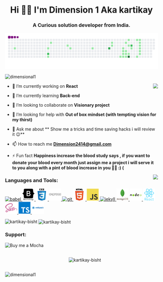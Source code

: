 <h1 align="center">Hi 🙋‍♂️ I'm Dimension 1 Aka kartikay</h1>
<h3 align="center">A Curious solution developer from India.</h3>


  ![snake gif](https://github.com/dimensional1/dimensional1/blob/output/github-contribution-grid-snake.gif)

<div>
<p align="left"> <img src="https://komarev.com/ghpvc/?username=dimension1&label=Profile%20views&color=0e75b6&style=flat" alt="dimensional1" /> </p>
  <div/>
<img align="right" src="	https://static.wikia.nocookie.net/kungfupanda/imag…ogway-white.png/revision/latest?cb=20160326153345">
<!-- <div><p align="left"> <a href="https://github.com/ryo-ma/github-profile-trophy"><img src="https://github-profile-trophy.vercel.app/?username=dimensional1" alt="dimensional1" /></a> </p></div> -->

- 🔭 I’m currently working on **React**

- 🌱 I’m currently learning **Back-end**

- 👯 I’m looking to collaborate on **Visionary project**

- 🤝 I’m looking for help with **Out of box mindset (with tempting vision for my thirst)**

- 💬 Ask me about ** Show me a tricks and time saving hacks i will review it 😉**

- 📫 How to reach me **Dimension2414@gmail.com**

- ⚡ Fun fact **Happiness increase the blood study says , if you want to donate your blood every month just assign me a project i will serve it to you along with a pint of blood increase in you 🎅🏻 :) (**
  
<img align="right" src="https://c.tenor.com/qKTHcFBmkQwAAAAC/ironman-tony.gif">
   
   
<h3 align="left">Languages and Tools:</h3>
<p align="left"> <a href="https://babeljs.io/" target="_blank" rel="noreferrer"> <img src="https://www.vectorlogo.zone/logos/babeljs/babeljs-icon.svg" alt="babel" width="40" height="40"/> </a> <a href="https://getbootstrap.com" target="_blank" rel="noreferrer"> <img src="https://raw.githubusercontent.com/devicons/devicon/master/icons/bootstrap/bootstrap-plain-wordmark.svg" alt="bootstrap" width="40" height="40"/> </a> <a href="https://www.w3schools.com/css/" target="_blank" rel="noreferrer"> <img src="https://raw.githubusercontent.com/devicons/devicon/master/icons/css3/css3-original-wordmark.svg" alt="css3" width="40" height="40"/> </a> <a href="https://expressjs.com" target="_blank" rel="noreferrer"> <img src="https://raw.githubusercontent.com/devicons/devicon/master/icons/express/express-original-wordmark.svg" alt="express" width="40" height="40"/> </a> <a href="https://git-scm.com/" target="_blank" rel="noreferrer"> <img src="https://www.vectorlogo.zone/logos/git-scm/git-scm-icon.svg" alt="git" width="40" height="40"/> </a> <a href="https://www.w3.org/html/" target="_blank" rel="noreferrer"> <img src="https://raw.githubusercontent.com/devicons/devicon/master/icons/html5/html5-original-wordmark.svg" alt="html5" width="40" height="40"/> </a> <a href="https://developer.mozilla.org/en-US/docs/Web/JavaScript" target="_blank" rel="noreferrer"> <img src="https://raw.githubusercontent.com/devicons/devicon/master/icons/javascript/javascript-original.svg" alt="javascript" width="40" height="40"/> </a> <a href="https://jekyllrb.com/" target="_blank" rel="noreferrer"> <img src="https://www.vectorlogo.zone/logos/jekyllrb/jekyllrb-icon.svg" alt="jekyll" width="40" height="40"/> </a> <a href="https://www.mongodb.com/" target="_blank" rel="noreferrer"> <img src="https://raw.githubusercontent.com/devicons/devicon/master/icons/mongodb/mongodb-original-wordmark.svg" alt="mongodb" width="40" height="40"/> </a> <a href="https://nodejs.org" target="_blank" rel="noreferrer"> <img src="https://raw.githubusercontent.com/devicons/devicon/master/icons/nodejs/nodejs-original-wordmark.svg" alt="nodejs" width="40" height="40"/> </a> <a href="https://reactjs.org/" target="_blank" rel="noreferrer"> <img src="https://raw.githubusercontent.com/devicons/devicon/master/icons/react/react-original-wordmark.svg" alt="react" width="40" height="40"/> </a> <a href="https://sass-lang.com" target="_blank" rel="noreferrer"> <img src="https://raw.githubusercontent.com/devicons/devicon/master/icons/sass/sass-original.svg" alt="sass" width="40" height="40"/> </a> <a href="https://www.typescriptlang.org/" target="_blank" rel="noreferrer"> <img src="https://raw.githubusercontent.com/devicons/devicon/master/icons/typescript/typescript-original.svg" alt="typescript" width="40" height="40"/> </a> <a href="https://webpack.js.org" target="_blank" rel="noreferrer"> <img src="https://raw.githubusercontent.com/devicons/devicon/d00d0969292a6569d45b06d3f350f463a0107b0d/icons/webpack/webpack-original-wordmark.svg" alt="webpack" width="40" height="40"/> </a> </p>

<p><img align="left" src="https://github-readme-stats.vercel.app/api/top-langs?username=kartikay-bisht&show_icons=true&locale=en&layout=compact" alt="kartikay-bisht" /></p>

<p>&nbsp;<img align="center" src="https://github-readme-stats.vercel.app/api?username=kartikay-bisht&show_icons=true&locale=en" alt="kartikay-bisht" /></p>
<div><h3 align="left">Support:</h3>
<p><a href="https://www.buymeacoffee.com/Buy me a Mocha"> <img align="left" src="https://cdn.buymeacoffee.com/buttons/v2/default-yellow.png" height="50" width="210" alt="Buy me a Mocha" /></a></p></div><br><br>

<p><img align="left" src="https://github-readme-streak-stats.herokuapp.com/?user=kartikay-bisht&" alt="kartikay-bisht" /></p>
<div/><br><br>

<div><p><img align="left" src="https://github-readme-streak-stats.herokuapp.com/?user=dimensional1&" alt="dimensional1" /></p><div/>
  
  
 
